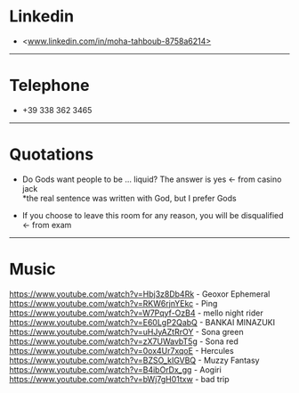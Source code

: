 # Linkedin

- <www.linkedin.com/in/moha-tahboub-8758a6214>

-------------

# Telephone

- +39 338 362 3465

-------------

# Quotations

- Do Gods want people to be ... liquid? The answer is yes <- from casino jack <br>
  *the real sentence was written with God, but I prefer Gods

- If you choose to leave this room for any reason, you will be disqualified <- from exam

-------------

# Music

https://www.youtube.com/watch?v=Hbj3z8Db4Rk - Geoxor Ephemeral <br>
https://www.youtube.com/watch?v=RKW6rjnYEkc - Ping <br>
https://www.youtube.com/watch?v=W7Pqyf-OzB4 - mello night rider <br>
https://www.youtube.com/watch?v=E60LgP2QabQ - BANKAI MINAZUKI <br>
https://www.youtube.com/watch?v=uHJyAZtRrOY - Sona green <br>
https://www.youtube.com/watch?v=zX7UWavbT5g - Sona red <br>
https://www.youtube.com/watch?v=0ox4Ur7xqoE - Hercules <br>
https://www.youtube.com/watch?v=BZSO_kIGVBQ - Muzzy Fantasy <br>
https://www.youtube.com/watch?v=B4ibOrDx_gg - Aogiri <br>
https://www.youtube.com/watch?v=bWj7gH01txw - bad trip
